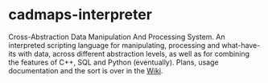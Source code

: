 # cadmaps-interpreter
Cross-Abstraction Data Manipulation And Processing System. An interpreted scripting language for manipulating, processing and what-have-its with data, across different abstraction levels, as well as for combining the features of C++, SQL and Python (eventually). Plans, usage documentation and the sort is over in the [Wiki](https://github.com/Evan-Clegern/cadmaps-interpreter/wiki).

